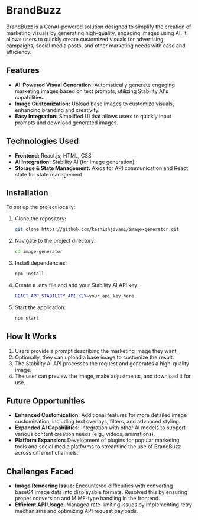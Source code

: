# BrandBuzz

BrandBuzz is a GenAI-powered solution designed to simplify the creation of marketing visuals by generating high-quality, engaging images using AI. It allows users to quickly create customized visuals for advertising campaigns, social media posts, and other marketing needs with ease and efficiency.

## Features

- **AI-Powered Visual Generation:** Automatically generate engaging marketing images based on text prompts, utilizing Stability AI's capabilities.
- **Image Customization:** Upload base images to customize visuals, enhancing branding and creativity.
- **Easy Integration:** Simplified UI that allows users to quickly input prompts and download generated images.

## Technologies Used

- **Frontend:** React.js, HTML, CSS
- **AI Integration:** Stability AI (for image generation)
- **Storage & State Management:** Axios for API communication and React state for state management

## Installation

To set up the project locally:

1. Clone the repository:
   ```bash
   git clone https://github.com/kashishjivani/image-generator.git
   
2. Navigate to the project directory:
   ```bash
   cd image-generator
   
3. Install dependencies:
   ```bash
   npm install

4. Create a .env file and add your Stability AI API key:
   ```bash
   REACT_APP_STABILITY_API_KEY=your_api_key_here

5. Start the application:
   ```bash
   npm start

## How It Works

1. Users provide a prompt describing the marketing image they want.
2. Optionally, they can upload a base image to customize the result.
3. The Stability AI API processes the request and generates a high-quality image.
4. The user can preview the image, make adjustments, and download it for use.

## Future Opportunities

- **Enhanced Customization:** Additional features for more detailed image customization, including text overlays, filters, and advanced styling.
- **Expanded AI Capabilities:** Integration with other AI models to support various content creation needs (e.g., videos, animations).
- **Platform Expansion:** Development of plugins for popular marketing tools and social media platforms to streamline the use of BrandBuzz across different channels.

## Challenges Faced

- **Image Rendering Issue:** Encountered difficulties with converting base64 image data into displayable formats. Resolved this by ensuring proper conversion and MIME-type handling in the frontend.
- **Efficient API Usage:** Managed rate-limiting issues by implementing retry mechanisms and optimizing API request payloads.
